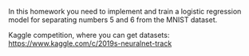 In this homework you need to implement and train a logistic regression model for separating numbers 5 and 6 from the MNIST dataset.

Kaggle competition, where you can get datasets: https://www.kaggle.com/c/2019s-neuralnet-track
